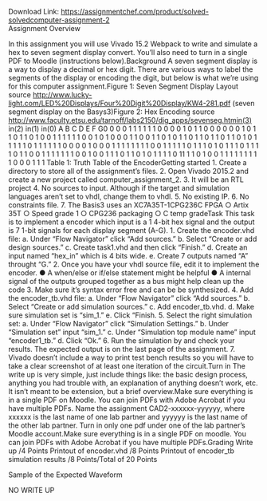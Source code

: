 Download Link: https://assignmentchef.com/product/solved-solvedcomputer-assignment-2
<br>
Assignment Overview

In this assignment you will use Vivado 15.2 Webpack to write and simulate a hex to seven segment display convert. You’ll also need to turn in a single PDF to Moodle (instructions below).Background A seven segment display is a way to display a decimal or hex digit. There are various ways to label the segments of the display or encoding the digit, but below is what we’re using for this computer assignment.Figure 1: Seven Segment Display Layout source http://www.lucky-light.com/LED%20Displays/Four%20Digit%20Display/KW4-281.pdf (seven segment display on the Basys3)Figure 2: Hex Encoding source http://www.faculty.etsu.edu/tarnoff/labs2150/dig_apps/sevenseg.htmin(3) in(2) in(1) in(0) A B C D E F G0 0 0 0 1 1 1 1 1 1 0 0 0 0 1 0 1 1 0 0 0 0 0 0 1 0 1 1 0 1 1 0 1 0 0 1 1 1 1 1 1 0 0 1 0 1 0 0 0 1 1 0 0 1 1 0 1 0 1 1 0 1 1 0 1 1 0 1 1 0 1 0 1 1 1 1 1 0 1 1 1 1 1 1 0 0 0 0 1 0 0 0 1 1 1 1 1 1 1 1 0 0 1 1 1 1 1 0 1 1 1 0 1 0 1 1 1 0 1 1 1 1 0 1 1 0 0 1 1 1 1 1 1 1 0 0 1 0 0 1 1 1 0 1 1 0 1 0 1 1 1 1 0 11 1 1 0 1 0 0 1 1 1 1 1 1 1 1 1 0 0 0 1 1 1 Table 1: Truth Table of the EncoderGetting started 1. Create a directory to store all of the assignment’s files. 2. Open Vivado 2015.2 and create a new project called computer_assignment_2. 3. It will be an RTL project 4. No sources to input. Although if the target and simulation languages aren’t set to vhdl, change them to vhdl. 5. No existing IP. 6. No constraints file. 7. The Basis3 uses an XC7A35T-1CPG236C FPGA ○ Artix 35T ○ Speed grade 1 ○ CPG236 packaging ○ C temp gradeTask This task is to implement a encoder which input is a 1 4-bit hex signal and the output is 7 1-bit signals for each display segment (A-G). 1. Create the encoder.vhd file: a. Under “Flow Navigator” click “Add sources.” b. Select “Create or add design sources.” c. Create task1.vhd and then click “Finish.” d. Create an input named “hex_in” which is 4 bits wide. e. Create 7 outputs named “A” throught “G.” 2. Once you have your vhdl source file, edit it to implement the encoder. ● A when/else or if/else statement might be helpful ● A internal signal of the outputs grouped together as a bus might help clean up the code 3. Make sure it’s syntax error free and can be be synthesized. 4. Add the encoder_tb.vhd file: a. Under “Flow Navigator” click “Add sources.” b. Select “Create or add simulation sources.” c. Add encoder_tb.vhd. d. Make sure simulation set is “sim_1.” e. Click “Finish. 5. Select the right simulation set: a. Under “Flow Navigator” click “Simulation Settings.” b. Under “Simulation set” input “sim_1.” c. Under “Simulation top module name” input “encoder1_tb.” d. Click “Ok.” 6. Run the simulation by and check your results. The expected output is on the last page of the assignment. 7. Vivado doesn’t include a way to print test bench results so you will have to take a clear screenshot of at least one iteration of the circuit.Turn in The write up is very simple, just include things like: the basic design process, anything you had trouble with, an explanation of anything doesn’t work, etc. It isn’t meant to be extension, but a brief overview.Make sure everything is in a single PDF on Moodle. You can join PDFs with Adobe Acrobat if you have multiple PDFs. Name the assignment CAD2-xxxxxx-yyyyyy, where xxxxxx is the last name of one lab partner and yyyyyy is the last name of the other lab partner. Turn in only one pdf under one of the lab partner’s Moodle account.Make sure everything is in a single PDF on moodle. You can join PDFs with Adobe Acrobat if you have multiple PDFs.Grading Write up /4 Points Printout of encoder.vhd /8 Points Printout of encoder_tb simulation results /8 Points/Total of 20 Points

Sample of the Expected Waveform

NO WRITE UP